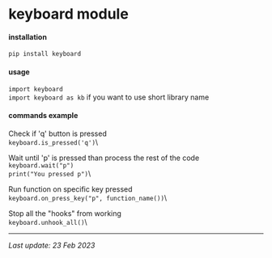 # keyboard module

#### installation
```pip install keyboard```

#### usage
```import keyboard```\
```import keyboard as kb``` if you want to use short library name

#### commands example
Check if 'q' button is pressed\
```keyboard.is_pressed('q')```\

Wait until 'p' is pressed than process the rest of the code\
`keyboard.wait("p")`\
`print("You pressed p")`\

Run function on specific key pressed\
```keyboard.on_press_key("p", function_name())```\

Stop all the "hooks" from working\
```keyboard.unhook_all()```\

---
_Last update: 23 Feb 2023_ 